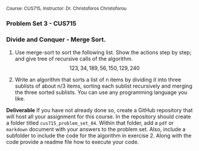 <div style="font-size:12px">
  <span> Course: CUS715, Instructor: Dr. Christoforos Christoforou</span>
</div>

### Problem Set 3 - CUS715
### Divide and Conquer - Merge Sort.

1. Use merge-sort to sort the following list. Show the actions step by step; and give tree of recursive calls of the algorithm.
  $$123, 34, 189, 56,  150, 12 9, 240 $$

2. Write an algorithm that sorts a list of n items by dividing it into three sublists of about n/3 items, sorting each sublist recursively and merging the three sorted sublists. You can use any programming language you like.

**Deliverable**
If you have not already done so, create a GitHub repository that will host all your assignment for this course. In the repository should create a folder titled `cus715_problem_set_04`. Within that folder, add a `pdf` or `markdown` document with your answers to the problem set. Also, include a subfolder to include the code for the algorithm in exercise 2. Along with the code provide a readme file how to execute your code.

